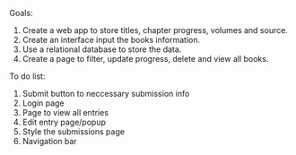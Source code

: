 Goals:
1. Create a web app to store titles, chapter progress, volumes and source.
2. Create an interface input the books information.
3. Use a relational database to store the data.
4. Create a page to filter, update progress, delete and view all books.

To do list:
1. Submit button to neccessary submission info
2. Login page
3. Page to view all entries
4. Edit entry page/popup
5. Style the submissions page
6. Navigation bar